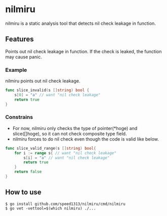 # nilmiru

nilmiru is a static analysis tool that detects nil check leakage in function.

## Features
Points out nil check leakage in function. If the check is leaked, the function may cause panic.

### Example
nilmiru points out nil check leakage.
```go
func slice_invalid(s []string) bool {
	s[0] = "a" // want "nil check leakage"
	return true
}
```
### Constrains
- For now, nilmiru only checks the type of pointer(*hoge) and slice([]hoge), so it can not check composite type field.
- nilmiru forces to do nil check even though the code is valid like below.
```go
func slice_valid_range(s []string) bool{
	for i := range s{ // want "nil check leakage"
		s[i] = "a" // want "nil check leakage"
		return true
	}
	return false
}
```




## How to use
```
$ go install github.com/speed1313/nilmiru/cmd/nilmiru
$ go vet -vettool=$(which nilmiru) ./...
```


